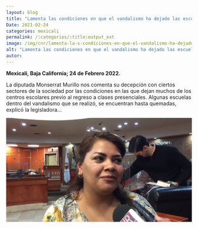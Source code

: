 ```yaml
---
layout: blog
title: "Lamenta las condiciones en que el vandalismo ha dejado las escuelas"
Date: 2021-02-24
categories: mexicali
permalink: /:categories/:title:output_ext
image: /img/cnr/lamenta-la-s-condiciones-en-que-el-vandalismo-ha-dejado-las-escuelas.png
alt: "Lamenta las condiciones en que el vandalismo ha dejado las escuelas"
autor:
---
```


**Mexicali, Baja California; 24 de Febrero 2022.** 

La diputada Monserrat Murillo nos comenta su decepción con ciertos sectores de la sociedad por las condiciones en las que dejan muchos de los centros escolares previo al regreso a clases presenciales. Algunas escuelas dentro del vandalismo que se realizó, se encuentran hasta quemadas, explicó la legisladora…

<div id="carouselExampleSlidesOnly" class="carousel slide" data-ride="carousel">
  <div class="carousel-inner">
    <div class="carousel-item active">
       <img class="d-block w-100" src="/img/cnr/lamenta-la-s-condiciones-en-que-el-vandalismo-ha-dejado-las-escuelas.png" loading="lazy"  alt="Lamenta las condiciones en que el vandalismo ha dejado las escuelas">
    </div>
  </div>
</div>